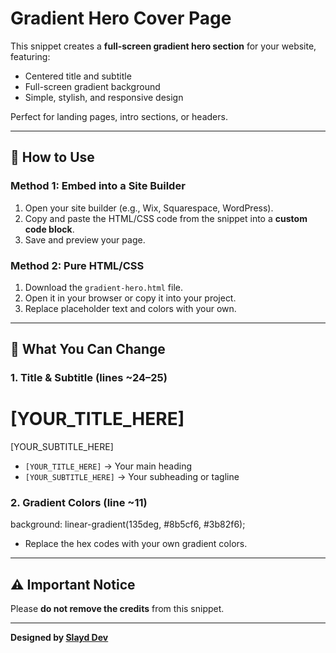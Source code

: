 # Gradient Hero Cover Page

This snippet creates a **full-screen gradient hero section** for your website, featuring:
- Centered title and subtitle
- Full-screen gradient background
- Simple, stylish, and responsive design

Perfect for landing pages, intro sections, or headers.

---

## 🔧 How to Use

### Method 1: Embed into a Site Builder
1. Open your site builder (e.g., Wix, Squarespace, WordPress).  
2. Copy and paste the HTML/CSS code from the snippet into a **custom code block**.  
3. Save and preview your page.

### Method 2: Pure HTML/CSS
1. Download the `gradient-hero.html` file.  
2. Open it in your browser or copy it into your project.  
3. Replace placeholder text and colors with your own.

---

## 🎨 What You Can Change

### 1. Title & Subtitle (lines ~24–25)
<h1>[YOUR_TITLE_HERE]</h1>
<p>[YOUR_SUBTITLE_HERE]</p>

- `[YOUR_TITLE_HERE]` → Your main heading  
- `[YOUR_SUBTITLE_HERE]` → Your subheading or tagline

### 2. Gradient Colors (line ~11)
background: linear-gradient(135deg, #8b5cf6, #3b82f6);

- Replace the hex codes with your own gradient colors.

---

## ⚠️ Important Notice
Please **do not remove the credits** from this snippet.

---
**Designed by [Slayd Dev](https://github.com/slayddev)**
